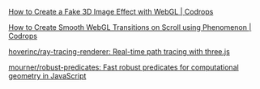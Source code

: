 [How to Create a Fake 3D Image Effect with WebGL | Codrops](https://tympanus.net/codrops/2019/02/20/how-to-create-a-fake-3d-image-effect-with-webgl/)

[How to Create Smooth WebGL Transitions on Scroll using Phenomenon | Codrops](https://tympanus.net/codrops/2019/03/22/how-to-create-smooth-webgl-transitions-on-scroll-using-phenomenon/)

[hoverinc/ray-tracing-renderer: Real-time path tracing with three.js](https://github.com/hoverinc/ray-tracing-renderer)

[mourner/robust-predicates: Fast robust predicates for computational geometry in JavaScript](https://github.com/mourner/robust-predicates)
